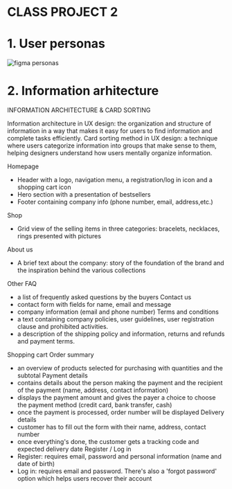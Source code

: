 # CLASS PROJECT 2
# 1. User personas
![figma personas](./User%20persona%20figma.jpg)

# 2. Information arhitecture
INFORMATION ARCHITECTURE & CARD SORTING

Information architecture in UX design: the organization and structure of information in a way that makes it easy for users to find information and complete tasks efficiently.
Card sorting method in UX design: a technique where users categorize information into groups that make sense to them, helping designers understand how users mentally organize information.

Homepage
-	Header with a logo, navigation menu, a registration/log in icon and a shopping cart icon
-	Hero section with a presentation of bestsellers 
-	Footer containing company info (phone number, email, address,etc.)

Shop
-	Grid view of the selling items in three categories: bracelets, necklaces, rings presented with pictures

About us
-	A brief text about the company: story of the foundation of the brand and the inspiration behind the various collections

Other
FAQ
-	a list of frequently asked questions by the buyers
  Contact us
-	contact form with fields for name, email and message 
-	company information (email and phone number)
Terms and conditions
-	a text containing company policies, user guidelines, user registration clause and prohibited activities. 
-	a description of the shipping policy and information, returns and refunds and payment terms.

Shopping cart
Order summary
-	an overview of products selected for purchasing with quantities and the subtotal
Payment details
-	contains details about the person making the payment and the recipient of the payment (name, address, contact information)
-	displays the payment amount and gives the payer a choice to choose the payment method (credit card, bank transfer, cash)
-	once the payment is processed, order number will be displayed
Delivery details
-	customer has to fill out the form with their name, address, contact number 
-	once everything's done, the customer gets a tracking code and expected delivery date
Register / Log in
-	Register: requires email, password and personal information (name and date of birth)
-	Log in: requires email and password. There's also a 'forgot password' option which helps users recover their account

